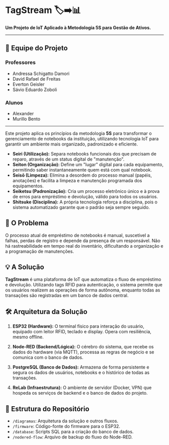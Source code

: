 # TagStream 🏷️➡️📊

**Um Projeto de IoT Aplicado à Metodologia 5S para Gestão de Ativos.**

---

## 👥 Equipe do Projeto

### Professores
* Andressa Schigatto Damori
* David Rafael de Freitas
* Everton Geisler
* Sávio Eduardo Zoboli

### Alunos
* Alexander
* Murillo Bento

---

Este projeto aplica os princípios da metodologia **5S** para transformar o gerenciamento de notebooks da instituição, utilizando tecnologia IoT para garantir um ambiente mais organizado, padronizado e eficiente.

* **Seiri (Utilização):** Separa notebooks funcionais dos que precisam de reparo, através de um status digital de "manutenção".
* **Seiton (Organização):** Define um "lugar" digital para cada equipamento, permitindo saber instantaneamente quem está com qual notebook.
* **Seisō (Limpeza):** Elimina a desordem do processo manual (papéis, anotações) e facilita a limpeza e manutenção programada dos equipamentos.
* **Seiketsu (Padronização):** Cria um processo eletrônico único e à prova de erros para empréstimo e devolução, válido para todos os usuários.
* **Shitsuke (Disciplina):** A própria tecnologia reforça a disciplina, pois o sistema automatizado garante que o padrão seja sempre seguido.

## 🎯 O Problema

O processo atual de empréstimo de notebooks é manual, suscetível a falhas, perdas de registro e depende da presença de um responsável. Não há rastreabilidade em tempo real do inventário, dificultando a organização e a programação de manutenções.

## 💡 A Solução

**TagStream** é uma plataforma de IoT que automatiza o fluxo de empréstimo e devolução. Utilizando tags RFID para autenticação, o sistema permite que os usuários realizem as operações de forma autônoma, enquanto todas as transações são registradas em um banco de dados central.

## 🛠️ Arquitetura da Solução

1.  **ESP32 (Hardware):** O terminal físico para interação do usuário, equipado com leitor RFID, teclado e display. Opera com resiliência, mesmo offline.

2.  **Node-RED (Backend/Lógica):** O cérebro do sistema, que recebe os dados do hardware (via MQTT), processa as regras de negócio e se comunica com o banco de dados.

3.  **PostgreSQL (Banco de Dados):** Armazena de forma persistente e segura os dados de usuários, notebooks e o histórico de todas as transações.

4.  **ReLab (Infraestrutura):** O ambiente de servidor (Docker, VPN) que hospeda os serviços de backend e o banco de dados do projeto.

## 📂 Estrutura do Repositório

* `/diagramas`: Arquitetura da solução e outros fluxos.
* `/firmware`: Código-fonte do firmware para o ESP32.
* `/database`: Scripts SQL para a criação do banco de dados.
* `/nodered-flow`: Arquivo de backup do fluxo do Node-RED.